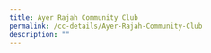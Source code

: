 ```yaml
---
title: Ayer Rajah Community Club
permalink: /cc-details/Ayer-Rajah-Community-Club
description: ""
---
```

